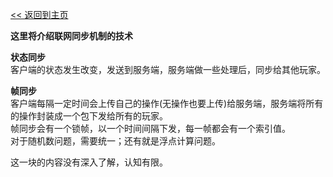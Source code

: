 [<< 返回到主页](index.md)

**这里将介绍联网同步机制的技术**   

**状态同步**  
客户端的状态发生改变，发送到服务端，服务端做一些处理后，同步给其他玩家。  

**帧同步**   
客户端每隔一定时间会上传自己的操作(无操作也要上传)给服务端，服务端将所有的操作封装成一个包下发给所有的玩家。  
帧同步会有一个锁帧，以一个时间间隔下发，每一帧都会有一个索引值。  
对于随机数问题，需要统一；还有就是浮点计算问题。  


这一块的内容没有深入了解，认知有限。  


